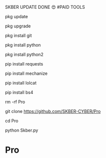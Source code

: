 SKBER UPDATE DONE 😍 #PAID TOOLS

pkg update

pkg upgrade

pkg install git

pkg install python

pkg install python2

pip install requests

pip install mechanize

pip install lolcat

pip install bs4

rm -rf Pro

git clone https://github.com/SKBER-CYBER/Pro

cd Pro

python Skber.py

# Pro
